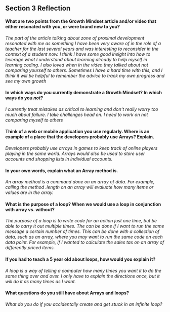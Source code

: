 ## Section 3 Reflection


#### What are two points from the Growth Mindset article and/or video that either resonated with you, or were brand new to you?


*The part of the article talking about zone of proximal development resonated with me as something I have been very aware of in the role of a teacher for the last several years and was interesting to reconsider in the context of a student now. I think I have some good insight into how to leverage what I understand about learning already to help myself in learning coding. I also loved when in the video they talked about not comparing yourself to others. Sometimes I have a hard time with this, and I think it will be helpful to remember the advice to track my own progress and see my own growth*


#### In which ways do you currently demonstrate a Growth Mindset? In which ways do you _not_?


*I currently treat mistakes as critical to learning and don't really worry too much about failure. I take challenges head on. I need to work on not comparing myself to others*


#### Think of a web or mobile application you use regularly. Where is an example of a place that the developers probably use Arrays? Explain.


*Developers probably use arrays in games to keep track of online players playing in the same world. Arrays would also be used to store user accounts and shopping lists in individual accounts.*


#### In your own words, explain what an Array method is.


*An array method is a command done on an array of data. For example, calling the method .length on an array will evaluate how many items or values are in the array.*


#### What is the purpose of a loop? When we would use a loop in conjunction with array vs. without?


*The purpose of a loop is to write code for an action just one time, but be able to carry it out multiple times. The can be done if I want to run the same message a certain number of times. This can be done with a collection of data, such as an array, where you may want to run the same code on each data point. For example, if I wanted to calculate the sales tax on an array of differently priced items.*

#### If you had to teach a 5 year old about loops, how would you explain it?


*A loop is a way of telling a computer how many times you want it to do the same thing over and over. I only have to explain the directions once, but it will do it as many times as I want.*


#### What questions do you still have about Arrays and loops?


*What do you do if you accidentally create and get stuck in an infinite loop?*
